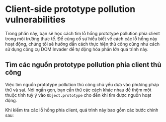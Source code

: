 # Client-side prototype pollution vulnerabilities

Trong phần này, bạn sẽ học cách tìm lỗ hổng prototype pollution phía client trong môi trường thực tế. Để củng cố sự hiểu biết về cách các lỗ hổng này hoạt động, chúng tôi sẽ hướng dẫn cách thực hiện thủ công cũng như cách sử dụng công cụ DOM Invader để tự động hóa phần lớn quá trình này. 

## Tìm các nguồn prototype pollution phía client thủ công
Việc tìm nguồn prototype pollution thủ công chủ yếu dựa vào phương pháp thử và sai. Nói ngắn gọn, bạn cần thử các cách khác nhau để thêm một thuộc tính tuỳ ý vào `Object.prototype` cho đến khi tìm được nguồn hoạt động.

Khi kiểm tra các lỗ hổng phía client, quá trình này bao gồm các bước chính sau:







